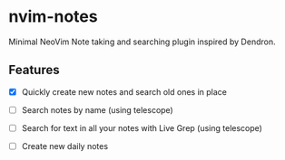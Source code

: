 # nvim-notes

Minimal NeoVim Note taking and searching plugin inspired by Dendron.


## Features

- [x] Quickly create new notes and search old ones in place
- [ ] Search notes by name (using telescope)
- [ ] Search for text in all your notes with Live Grep (using telescope)
- [ ] Create new daily notes

